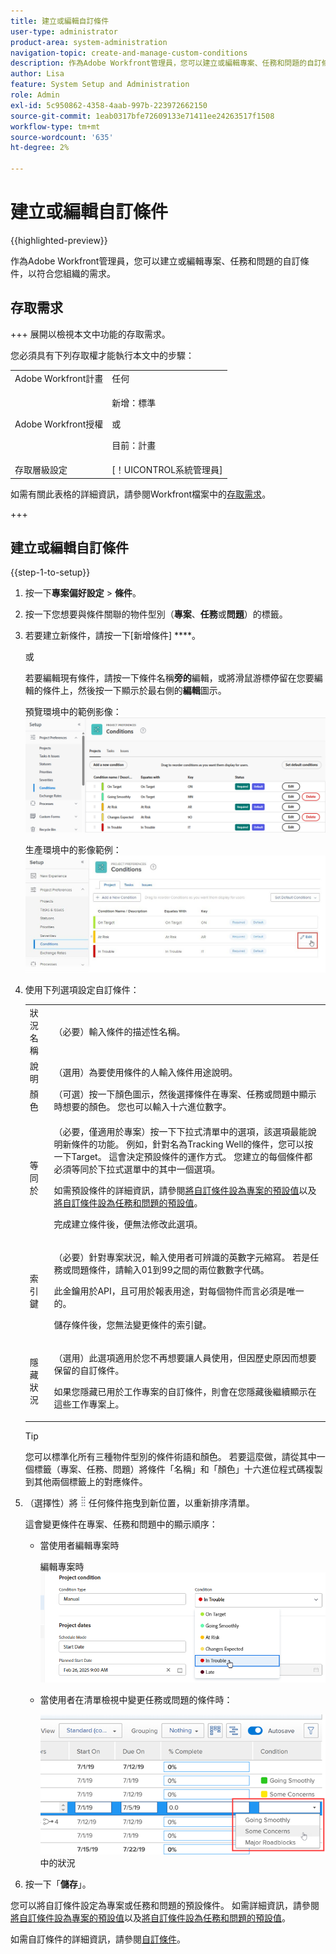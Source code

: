 ```yaml
---
title: 建立或編輯自訂條件
user-type: administrator
product-area: system-administration
navigation-topic: create-and-manage-custom-conditions
description: 作為Adobe Workfront管理員，您可以建立或編輯專案、任務和問題的自訂條件，以符合您組織的需求。
author: Lisa
feature: System Setup and Administration
role: Admin
exl-id: 5c950862-4358-4aab-997b-223972662150
source-git-commit: 1eab0317bfe72609133e71411ee24263517f1508
workflow-type: tm+mt
source-wordcount: '635'
ht-degree: 2%

---
```


# 建立或編輯自訂條件

{{highlighted-preview}}

作為Adobe Workfront管理員，您可以建立或編輯專案、任務和問題的自訂條件，以符合您組織的需求。

## 存取需求

+++ 展開以檢視本文中功能的存取需求。

您必須具有下列存取權才能執行本文中的步驟：

<table style="table-layout:auto"> 
 <col> 
 <col> 
 <tbody> 
  <tr> 
   <td role="rowheader">Adobe Workfront計畫</td> 
   <td>任何</td> 
  </tr> 
  <tr> 
  <tr> 
   <td role="rowheader">Adobe Workfront授權</td> 
   <td><p>新增：標準</p>
       <p>或</p>
       <p>目前：計畫</p></td>
  </tr> 
  </tr> 
  <tr> 
   <td role="rowheader">存取層級設定</td> 
   <td>[！UICONTROL系統管理員]</td>
  </tr> 
 </tbody> 
</table>

如需有關此表格的詳細資訊，請參閱Workfront檔案中的[存取需求](/help/quicksilver/administration-and-setup/add-users/access-levels-and-object-permissions/access-level-requirements-in-documentation.md)。

+++

## 建立或編輯自訂條件

{{step-1-to-setup}}

1. 按一下&#x200B;**專案偏好設定** > **條件**。

1. 按一下您想要與條件關聯的物件型別（**專案**、**任務**&#x200B;或&#x200B;**問題**）的標籤。

1. 若要建立新條件，請按一下[新增條件] ****。

   或

   若要編輯現有條件，請按一下條件名稱&#x200B;<span class="preview">**旁的**&#x200B;編輯</span>，或將滑鼠游標停留在您要編輯的條件上，然後按一下顯示於最右側的&#x200B;**編輯**&#x200B;圖示。

   <span class="preview">預覽環境中的範例影像：</span>
   ![編輯自訂條件](assets/custom-conditions-0825.png)

   生產環境中的影像範例：
   ![自訂條件](assets/custom-condition-edit-nwe.jpg)

1. 使用下列選項設定自訂條件：

   <table style="table-layout:auto"> 
    <col> 
    <col> 
    <tbody> 
     <tr> 
      <td>狀況名稱</td> 
      <td>（必要）輸入條件的描述性名稱。</td> 
     </tr> 
     <tr> 
      <td>說明</td> 
      <td>（選用）為要使用條件的人輸入條件用途說明。</td> 
     </tr> 
     <tr> 
      <td>顏色</td> 
      <td>（可選）按一下顏色圖示，然後選擇條件在專案、任務或問題中顯示時想要的顏色。 您也可以輸入十六進位數字。</td> 
     </tr> 
     <tr> 
      <td>等同於 </td> 
      <td><p>（必要，僅適用於專案）按一下下拉式清單中的選項，該選項最能說明新條件的功能。 例如，針對名為Tracking Well的條件，您可以按一下Target。 這會決定預設條件的運作方式。 您建立的每個條件都必須等同於下拉式選單中的其中一個選項。</p>
      <p>如需預設條件的詳細資訊，請參閱<a href="../../../administration-and-setup/customize-workfront/create-manage-custom-conditions/set-custom-condition-default-projects.md" class="MCXref xref">將自訂條件設為專案的預設值</a>以及<a href="../../../administration-and-setup/customize-workfront/create-manage-custom-conditions/set-custom-condition-default-tasks-issues.md" class="MCXref xref">將自訂條件設為任務和問題的預設值</a>。</p>
      <p>完成建立條件後，便無法修改此選項。</p></td> 
     </tr> 
     <tr> 
      <td>索引鍵</td> 
      <td><p>（必要）針對專案狀況，輸入使用者可辨識的英數字元縮寫。 若是任務或問題條件，請輸入01到99之間的兩位數數字代碼。 </p>
      <p>此金鑰用於API，且可用於報表用途，對每個物件而言必須是唯一的。</p>
      <p>儲存條件後，您無法變更條件的索引鍵。 </p></td> 
     </tr> 
     <tr> 
      <td>隱藏狀況</td> 
      <td><p>（選用）此選項適用於您不再想要讓人員使用，但因歷史原因而想要保留的自訂條件。 </p>
      <p>如果您隱藏已用於工作專案的自訂條件，則會在您隱藏後繼續顯示在這些工作專案上。 </p></td> 
     </tr> 
    </tbody> 
   </table>

   >[!TIP]
   >
   >您可以標準化所有三種物件型別的條件術語和顏色。 若要這麼做，請從其中一個標籤（專案、任務、問題）將條件「名稱」和「顏色」十六進位程式碼複製到其他兩個標籤上的對應條件。

1. （選擇性）將![移動圖示](assets/move-icon---dots.png)任何條件拖曳到新位置，以重新排序清單。

   這會變更條件在專案、任務和問題中的顯示順序：

   * 當使用者編輯專案時

     編輯專案時![變更條件](assets/change-condition-edit-project-0825.png)

   <!-- 
   * When a user is changing the condition for a task or issue on the Updates tab:

     ![Change condition when updating comment](assets/change-condition-update-comment.png)
   -->

   * 當使用者在清單檢視中變更任務或問題的條件時：

     ![變更清單](assets/change-conditions-list-dropdown-only.png)中的狀況

1. 按一下「**儲存**」。

您可以將自訂條件設定為專案或任務和問題的預設條件。 如需詳細資訊，請參閱[將自訂條件設為專案的預設值](../../../administration-and-setup/customize-workfront/create-manage-custom-conditions/set-custom-condition-default-projects.md)以及[將自訂條件設為任務和問題的預設值](../../../administration-and-setup/customize-workfront/create-manage-custom-conditions/set-custom-condition-default-tasks-issues.md)。

如需自訂條件的詳細資訊，請參閱[自訂條件](../../../administration-and-setup/customize-workfront/create-manage-custom-conditions/custom-conditions.md)。
